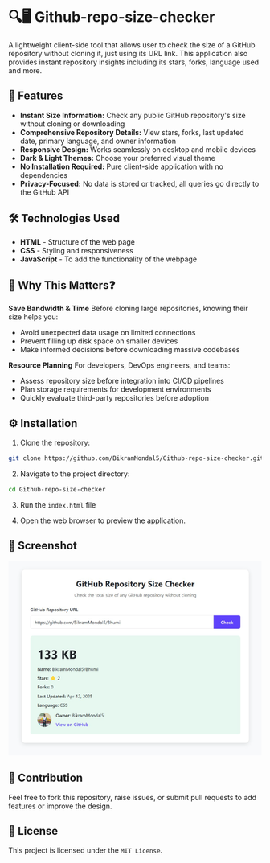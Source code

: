 # 🔍🖥️ Github-repo-size-checker

A lightweight client-side tool that allows user to check the size of a GitHub repository without cloning it, just using its URL link. This application also provides instant repository insights including its stars, forks, language used and more.

## 🌟 Features
- **Instant Size Information:** Check any public GitHub repository's size without cloning or downloading
- **Comprehensive Repository Details:** View stars, forks, last updated date, primary language, and owner information
- **Responsive Design:** Works seamlessly on desktop and mobile devices
- **Dark & Light Themes:** Choose your preferred visual theme
- **No Installation Required:** Pure client-side application with no dependencies
- **Privacy-Focused:** No data is stored or tracked, all queries go directly to the GitHub API

## 🛠️ Technologies Used
- **HTML** - Structure of the web page
- **CSS** - Styling and responsiveness
- **JavaScript** - To add the functionality of the webpage

## 🚀 Why This Matters❓
  **Save Bandwidth & Time**
  Before cloning large repositories, knowing their size helps you:

  - Avoid unexpected data usage on limited connections
  - Prevent filling up disk space on smaller devices
  - Make informed decisions before downloading massive codebases

  **Resource Planning**
  For developers, DevOps engineers, and teams:

  - Assess repository size before integration into CI/CD pipelines
  - Plan storage requirements for development environments
  - Quickly evaluate third-party repositories before adoption

## ⚙️ Installation

1. Clone the repository:
```bash
git clone https://github.com/BikramMondal5/Github-repo-size-checker.git
```

2. Navigate to the project directory:
```bash
cd Github-repo-size-checker
```

3. Run the `index.html` file

4. Open the web browser to preview the application.

## 📸 Screenshot
![Preview Image](Screenshot.png)

## 🤝 Contribution

Feel free to fork this repository, raise issues, or submit pull requests to add features or improve the design.

## 📜 License

This project is licensed under the `MIT License`.
